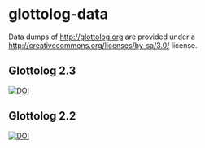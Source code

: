 glottolog-data
==============

Data dumps of http://glottolog.org are provided under a 
http://creativecommons.org/licenses/by-sa/3.0/ license.


Glottolog 2.3
-------------

[![DOI](https://zenodo.org/badge/5142/clld/glottolog-data.png)](http://dx.doi.org/10.5281/zenodo.10899)



Glottolog 2.2
-------------

[![DOI](https://zenodo.org/badge/5142/clld/glottolog-data.png)](http://dx.doi.org/10.5281/zenodo.10898)
